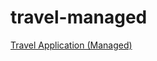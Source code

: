 # travel-managed
[Travel Application (Managed)](https://help.sap.com/docs/abap-cloud/abap-rap/developing-read-only-list-reporting-apps?version=sap_btp)
